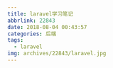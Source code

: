 ```yaml
---
title: laravel学习笔记
abbrlink: 22843
date: 2018-08-04 00:43:57
categories: 后端
tags:
  - laravel
img: archives/22843/laravel.jpg
---
```


